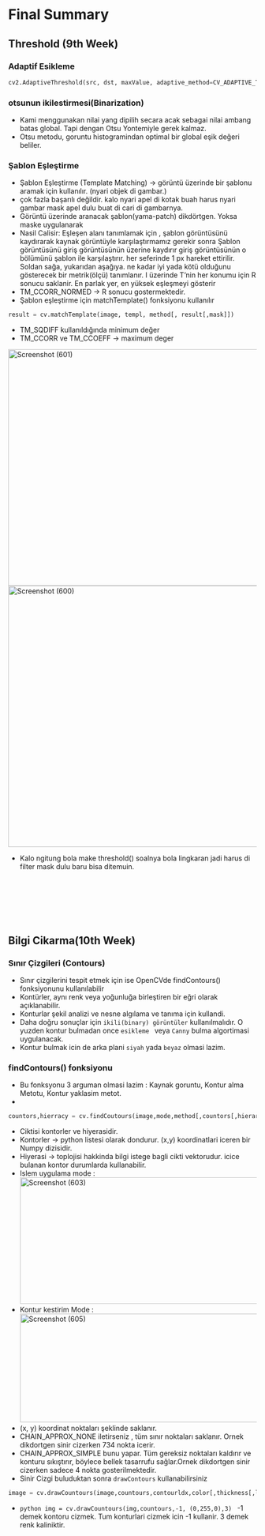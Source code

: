 # Final Summary 

## Threshold (9th Week)

### Adaptif Esikleme 

```python
cv2.AdaptiveThreshold(src, dst, maxValue, adaptive_method=CV_ADAPTIVE_THRESH_MEAN_C, thresholdType=CV_THRESH_BINARY, blockSize=3, param1=5)

```

### otsunun ikilestirmesi(Binarization)
* Kami menggunakan nilai yang dipilih secara acak sebagai nilai ambang batas global. Tapi dengan Otsu Yontemiyle gerek kalmaz.
* Otsu metodu, goruntu histogramindan optimal bir global eşik değeri beliler.

### Şablon Eşleştirme
* Şablon Eşleştirme (Template Matching) -> görüntü üzerinde bir şablonu aramak için kullanılır. (nyari objek di gambar.)
* çok fazla başarılı değildir. kalo nyari apel di kotak buah harus nyari gambar mask apel dulu buat di cari di gambarnya.
* Görüntü üzerinde aranacak şablon(yama-patch) dikdörtgen. Yoksa maske uygulanarak 
* Nasil Calisir: Eşleşen alanı tanımlamak için , şablon görüntüsünü kaydırarak kaynak görüntüyle karşılaştırmamız gerekir sonra Şablon görüntüsünü giriş görüntüsünün üzerine kaydırır giriş görüntüsünün o bölümünü şablon ile karşılaştırır. her seferinde 1 px hareket ettirilir. Soldan sağa, yukarıdan aşağıya. ne kadar iyi yada kötü olduğunu gösterecek bir metrik(ölçü) tanımlanır. I üzerinde T’nin her konumu için R sonucu saklanir. En parlak yer, en yüksek eşleşmeyi gösterir
* TM_CCORR_NORMED -> R sonucu gostermektedir.
* Şablon eşleştirme için matchTemplate() fonksiyonu kullanılır 
```python
result = cv.matchTemplate(image, templ, method[, result[,mask]])
```
* TM_SQDIFF kullanıldığında minimum değer
* TM_CCORR ve TM_CCOEFF -> maximum deger

<a data-flickr-embed="true" href="https://www.flickr.com/photos/197661703@N05/52952674020/in/dateposted-public/" title="Screenshot (601)"><img src="https://live.staticflickr.com/65535/52952674020_9187beee69_o.png" width="596" height="479" alt="Screenshot (601)"/></a>
<a data-flickr-embed="true" href="https://www.flickr.com/photos/197661703@N05/52952674000/in/dateposted-public/" title="Screenshot (600)"><img src="https://live.staticflickr.com/65535/52952674000_b32031147b_o.png" width="590" height="529" alt="Screenshot (600)"/></a>
* Kalo ngitung bola make threshold() soalnya bola lingkaran jadi harus di filter mask dulu baru bisa ditemuin.
<br>
<br>
<br>
<br>
<br>

## Bilgi Cikarma(10th Week)
### Sınır Çizgileri (Contours)
* Sınır çizgilerini tespit etmek için ise OpenCVde findContours() fonksiyonunu kullanılabilir
* Kontürler, aynı renk veya yoğunluğa birleştiren bir eğri olarak açıklanabilir.
* Konturlar şekil analizi ve nesne algılama ve tanıma için kullandi.
* Daha doğru sonuçlar için ```ikili(binary) görüntüler``` kullanılmalıdır. O yuzden kontur bulmadan once ```esikleme ``` veya ```Canny``` bulma algortimasi uygulanacak.
* Kontur bulmak icin de arka plani ```siyah``` yada ```beyaz``` olmasi lazim.  

### findContours() fonksiyonu 
* Bu fonksyonu 3 arguman olmasi lazim : Kaynak goruntu, Kontur alma Metotu, Kontur yaklasim metot.
* 
```python
countors,hierracy = cv.findCoutours(image,mode,method[,countors[,hierarrcy[,offset]]] )

```
* Ciktisi kontorler ve hiyerasidir.
* Kontorler -> python listesi olarak dondurur. (x,y) koordinatlari iceren bir Numpy dizisidir.
* Hiyerasi -> toplojisi hakkinda bilgi istege bagli cikti vektorudur. icice bulanan kontor durumlarda kullanabilir.
* Islem uygulama mode :
<a data-flickr-embed="true" href="https://www.flickr.com/photos/197661703@N05/52953609410/in/dateposted-public/" title="Screenshot (603)"><img src="https://live.staticflickr.com/65535/52953609410_222392b79c_o.png" width="1075" height="256" alt="Screenshot (603)"/></a>
* Kontur kestirim Mode :
<a data-flickr-embed="true" href="https://www.flickr.com/photos/197661703@N05/52953381814/in/dateposted-public/" title="Screenshot (605)"><img src="https://live.staticflickr.com/65535/52953381814_c06d56e8a0_o.png" width="1055" height="220" alt="Screenshot (605)"/></a>
* (x, y) koordinat noktaları şeklinde saklanır. 
* CHAIN_APPROX_NONE iletirseniz , tüm sınır noktaları saklanır. Ornek dikdortgen sinir cizerken 734 nokta icerir.
* CHAIN_APPROX_SIMPLE bunu yapar. Tüm gereksiz noktaları kaldırır ve konturu sıkıştırır, böylece bellek tasarrufu sağlar.Ornek dikdortgen sinir cizerken sadece 4 nokta gosterilmektedir.
* Sinir Cizgi buluduktan sonra ```drawContours``` kullanabilirsiniz
```python
image = cv.drawCountours(image,countours,contourldx,color[,thickness[,lineType,[,hierarcy[,maxLevel[,offset]]]]])
```
* ```python img = cv.drawCountours(img,countours,-1, (0,255,0),3) ``` 
 -1 demek kontoru cizmek. Tum konturlari cizmek icin -1 kullanir. 3 demek renk kaliniktir.
   
